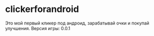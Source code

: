 # clickerforandroid
Это мой первый кликер под андроид, зарабатывай очки и покупай улучшения. Версия игры: 0.0.1
